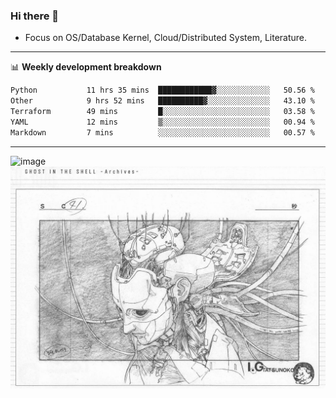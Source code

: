 ### Hi there 👋
<!-- * Daily Meditation via Leetcode/Competitive-Programming. -->
* Focus on OS/Database Kernel, Cloud/Distributed System, Literature.

-------

📊 **Weekly development breakdown**
<!--START_SECTION:waka-->

```txt
Python           11 hrs 35 mins  ████████████▓░░░░░░░░░░░░   50.56 %
Other            9 hrs 52 mins   ██████████▓░░░░░░░░░░░░░░   43.10 %
Terraform        49 mins         █░░░░░░░░░░░░░░░░░░░░░░░░   03.58 %
YAML             12 mins         ▒░░░░░░░░░░░░░░░░░░░░░░░░   00.94 %
Markdown         7 mins          ░░░░░░░░░░░░░░░░░░░░░░░░░   00.57 %
```

<!--END_SECTION:waka-->

-------

<!-- [![Leetcode Stats](https://leetcard.jacoblin.cool/hzhang413?font=Fira+Mono)](https://leetcode.com/fxrc) -->
![image](./cyberpunk-ghost-in-the-shell.gif)
![image](./gis-archive.png)
